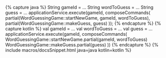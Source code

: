 {% capture java %}
String gameId = ...
String wordToGuess = ...
String guess = ...
applicationService.execute(gameId, composeCommands(
    partial(WordGuessingGame::startNewGame, gameId, wordToGuess),
    partial(WordGuessingGame::makeGuess, guess)
));
{% endcapture %}
{% capture kotlin %}
val gameId = ...
val wordToGuess = ...
val guess = ...
applicationService.execute(gameId, composeCommands(
    WordGuessingGame::startNewGame.partial(gameId, wordToGuess)
    WordGuessingGame::makeGuess.partial(guess) 
))
{% endcapture %}
{% include macros/docsSnippet.html java=java kotlin=kotlin %}